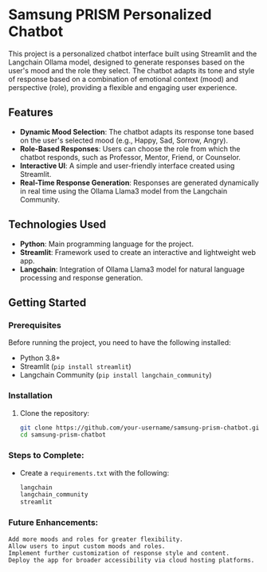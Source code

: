 # Samsung PRISM Personalized Chatbot

This project is a personalized chatbot interface built using Streamlit and the Langchain Ollama model, designed to generate responses based on the user's mood and the role they select. The chatbot adapts its tone and style of response based on a combination of emotional context (mood) and perspective (role), providing a flexible and engaging user experience.

## Features

- **Dynamic Mood Selection**: The chatbot adapts its response tone based on the user's selected mood (e.g., Happy, Sad, Sorrow, Angry).
- **Role-Based Responses**: Users can choose the role from which the chatbot responds, such as Professor, Mentor, Friend, or Counselor.
- **Interactive UI**: A simple and user-friendly interface created using Streamlit.
- **Real-Time Response Generation**: Responses are generated dynamically in real time using the Ollama Llama3 model from the Langchain Community.

## Technologies Used

- **Python**: Main programming language for the project.
- **Streamlit**: Framework used to create an interactive and lightweight web app.
- **Langchain**: Integration of Ollama Llama3 model for natural language processing and response generation.

## Getting Started

### Prerequisites

Before running the project, you need to have the following installed:

- Python 3.8+
- Streamlit (`pip install streamlit`)
- Langchain Community (`pip install langchain_community`)

### Installation

1. Clone the repository:

   ```bash
   git clone https://github.com/your-username/samsung-prism-chatbot.git
   cd samsung-prism-chatbot


### Steps to Complete:
- Create a `requirements.txt` with the following:
  ```txt
  langchain
  langchain_community
  streamlit
  
### Future Enhancements:
    Add more moods and roles for greater flexibility.
    Allow users to input custom moods and roles.
    Implement further customization of response style and content.
    Deploy the app for broader accessibility via cloud hosting platforms. 
